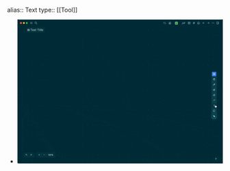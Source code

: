 alias:: Text
type:: [[Tool]]

- ![CleanShot 2022-09-22 at 16.31.57.gif](../assets/CleanShot_2022-09-22_at_16.31.57_1663857213717_0.gif)